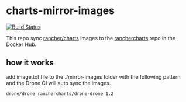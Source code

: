 # charts-mirror-images
[![Build Status](http://13.231.130.18:31766/api/badges/guangbochen/charts-image-mirros/status.svg)](http://13.231.130.18:31766/guangbochen/charts-image-mirros)

This repo sync [rancher/charts](https://github.com/rancher/charts) images to the [ranchercharts](https://cloud.docker.com/u/ranchercharts) repo in the Docker Hub.

## how it works
add image.txt file to the ./mirror-images folder with the following pattern and the Drone CI will auto sync the images.
```
drone/drone ranchercharts/drone-drone 1.2
```
